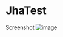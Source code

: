 # JhaTest

Screenshot
![image](https://user-images.githubusercontent.com/1719598/217634571-35c99b31-38e8-484a-976d-bcf380b61bb2.png)
